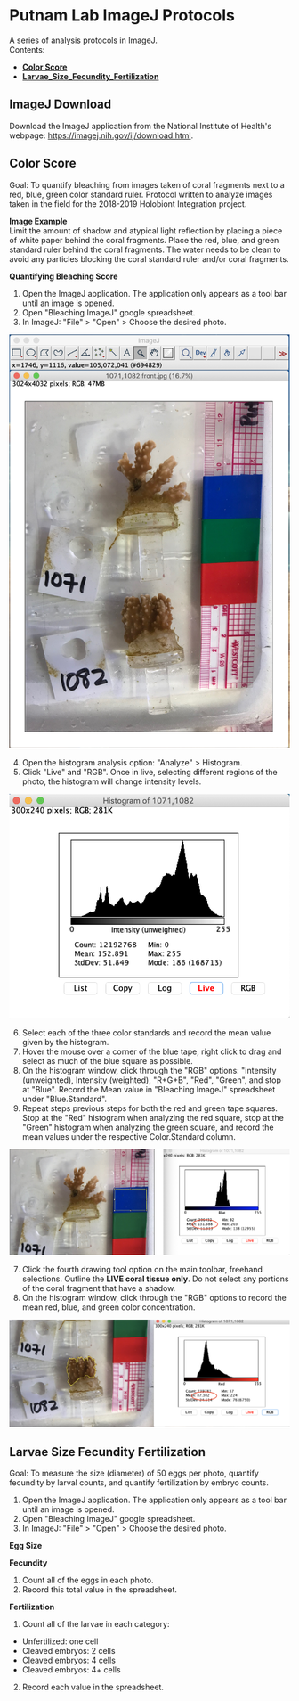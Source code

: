 
# Putnam Lab ImageJ Protocols

A series of analysis protocols in ImageJ.  
Contents:
- [**Color Score**](#Color_Score)
- [**Larvae_Size_Fecundity_Fertilization**](#Larvae_Size_Fecundity_Fertilization)

## ImageJ Download

Download the ImageJ application from the National Institute of Health's webpage:
https://imagej.nih.gov/ij/download.html.  

## <a name="Color_Score"></a> **Color Score**

Goal: To quantify bleaching from images taken of coral fragments next to a red, blue, green color standard ruler. Protocol written to analyze images taken in the field for the 2018-2019 Holobiont Integration project.

**Image Example**  
Limit the amount of shadow and atypical light reflection by placing a piece of white paper behind the coral fragments. Place the red, blue, and green standard ruler behind the coral fragments. The water needs to be clean to avoid any particles blocking the coral standard ruler and/or coral fragments.

**Quantifying Bleaching Score**
1. Open the ImageJ application. The application only appears as a tool bar until an image is opened.  
2. Open "Bleaching ImageJ" google spreadsheet.    
3. In ImageJ: "File" > "Open" > Choose the desired photo.

![imageJ](https://github.com/emmastrand/EmmaStrand_Notebook/blob/master/images/ImageJ_1.png?raw=true)

4. Open the histogram analysis option: "Analyze" > Histogram.  
5. Click "Live" and "RGB". Once in live, selecting different regions of the photo, the histogram will change intensity levels.  

![image](https://github.com/emmastrand/EmmaStrand_Notebook/blob/master/images/ImageJ_3.png?raw=true)

6. Select each of the three color standards and record the mean value given by the histogram.  
  1. Hover the mouse over a corner of the blue tape, right click to drag and select as much of the blue square as possible.  
  2. On the histogram window, click through the "RGB" options: "Intensity (unweighted), Intensity (weighted), "R+G+B", "Red", "Green", and stop at "Blue". Record the Mean value in "Bleaching ImageJ" spreadsheet under "Blue.Standard".  
  3. Repeat steps previous steps for both the red and green tape squares. Stop at the "Red" histogram when analyzing the red square, stop at the "Green" histogram when analyzing the green square, and record the mean values under the respective Color.Standard column.  

![example](https://github.com/emmastrand/EmmaStrand_Notebook/blob/master/images/ImageJ_5.png?raw=true)

7. Click the fourth drawing tool option on the main toolbar, freehand selections. Outline the **LIVE coral tissue only**. Do not select any portions of the coral fragment that have a shadow.
8. On the histogram window, click through the "RGB" options to record the mean red, blue, and green color concentration.

![ex](https://github.com/emmastrand/EmmaStrand_Notebook/blob/master/images/ImageJ_6.png?raw=true)

## <a name="Larvae_Size_Fecundity_Fertilization"></a> **Larvae Size Fecundity Fertilization**

Goal: To measure the size (diameter) of 50 eggs per photo, quantify fecundity by larval counts, and quantify fertilization by embryo counts.  

1. Open the ImageJ application. The application only appears as a tool bar until an image is opened.  
2. Open "Bleaching ImageJ" google spreadsheet.    
3. In ImageJ: "File" > "Open" > Choose the desired photo.

**Egg Size**  

**Fecundity**

1. Count all of the eggs in each photo.  
2. Record this total value in the spreadsheet.  

**Fertilization**  
1. Count all of the larvae in each category:  
  - Unfertilized: one cell  
  - Cleaved embryos: 2 cells  
  - Cleaved embryos: 4 cells  
  - Cleaved embryos: 4+ cells
2. Record each value in the spreadsheet.
